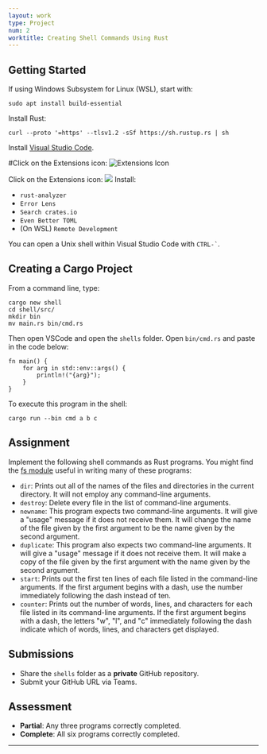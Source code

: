 ```yaml
---
layout: work
type: Project
num: 2
worktitle: Creating Shell Commands Using Rust
---
```


## Getting Started

If using Windows Subsystem for Linux (WSL), start with:
```
sudo apt install build-essential
```

Install Rust:
```
curl --proto '=https' --tlsv1.2 -sSf https://sh.rustup.rs | sh
```

Install [Visual Studio Code](https://code.visualstudio.com/). 

#Click on the Extensions icon: ![Extensions Icon](/"{{site.baseurl}}/assets/images/ExtensionsIcon.PNG)

Click on the Extensions icon: <img src="https://hendrix-cs.github.io{{site.baseurl}}/assets/images/ExtensionsIcon.PNG">
Install:
* `rust-analyzer`
* `Error Lens`
* `Search crates.io`
* `Even Better TOML`
* (On WSL) `Remote Development`

You can open a Unix shell within Visual Studio Code with `` CTRL-` ``.

## Creating a Cargo Project

From a command line, type:
```
cargo new shell
cd shell/src/
mkdir bin
mv main.rs bin/cmd.rs
```

Then open VSCode and open the `shells` folder. Open `bin/cmd.rs` and paste in the code below:

```
fn main() {
    for arg in std::env::args() {
        println!("{arg}");
    }
}
```

To execute this program in the shell:

```
cargo run --bin cmd a b c
```

## Assignment

Implement the following shell commands as Rust programs. 
You might find the [fs module](https://doc.rust-lang.org/std/fs/index.html) useful in 
writing many of these programs:

* `dir`: Prints out all of the names of the files and directories in the current directory. It will not employ any command-line arguments.
* `destroy`: Delete every file in the list of command-line arguments.
* `newname`: This program expects two command-line arguments. It will give a "usage" message if it does not receive them. It will change the name of the file given by the first argument to be the name given by the second argument.
* `duplicate`: This program also expects two command-line arguments. It will give a "usage" message if it does not receive them. It will make a copy of the file given by the first argument with the name given by the second argument.
* `start`: Prints out the first ten lines of each file listed in the command-line arguments. If the first argument begins with a dash, use the number immediately following the dash instead of ten.
* `counter`: Prints out the number of words, lines, and characters for each file listed in its command-line arguments. If the first argument begins with a dash, the letters "w", "l", and "c" immediately following the dash indicate which of words, lines, and characters get displayed.

## Submissions
* Share the `shells` folder as a **private** GitHub repository.
* Submit your GitHub URL via Teams.

## Assessment
* **Partial**: Any three programs correctly completed.
* **Complete**: All six programs correctly completed.

------------------------------------------------------------------------
